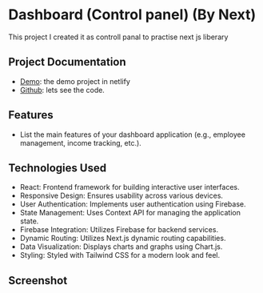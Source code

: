# Dashboard (Control panel) (By Next)

This project I created it as controll panal to practise next js liberary 

## Project Documentation
- [Demo](https://dashboard-cv.netlify.app/): the demo project in netlify 
- [Github]((https://github.com/khaled-sakr/dashboard-by-next)): lets see the code.

## Features
- List the main features of your dashboard application (e.g., employee management, income tracking, etc.).

## Technologies Used
- React: Frontend framework for building interactive user interfaces.
- Responsive Design: Ensures usability across various devices.
- User Authentication: Implements user authentication using Firebase.
- State Management: Uses Context API for managing the application state.
- Firebase Integration: Utilizes Firebase for backend services.
- Dynamic Routing: Utilizes Next.js dynamic routing capabilities.
- Data Visualization: Displays charts and graphs using Chart.js.
- Styling: Styled with Tailwind CSS for a modern look and feel.

## Screenshot
<div><img src=''/><div>
